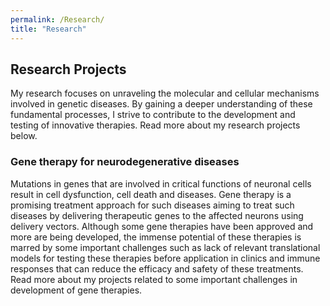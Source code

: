 ```yaml
---
permalink: /Research/
title: "Research"
---
```


## **Research Projects**
My research focuses on unraveling the molecular and cellular mechanisms involved in genetic diseases. By gaining a deeper understanding of these fundamental processes, I strive to contribute to the development and testing of innovative therapies.
Read more about my research projects below.

### **Gene therapy for neurodegenerative diseases**
Mutations in genes that are involved in critical functions of neuronal cells result in cell dysfunction, cell death and diseases. Gene therapy is a promising treatment approach for such diseases aiming to treat such diseases by delivering therapeutic genes to the affected neurons using delivery vectors. Although some gene therapies have been approved and more are being developed, the immense potential of these therapies is marred by some important challenges such as lack of relevant translational models for testing these therapies before application in clinics and immune responses that can reduce the efficacy and safety of these treatments. 
Read more about my projects related to some important challenges in development of gene therapies.
